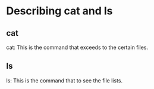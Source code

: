 # Describing cat and ls

## cat
cat: This is the command that exceeds to the certain files. 

## ls
ls: This is the command that to see the file lists.
